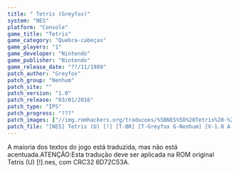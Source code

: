 ```yaml
---
title: " Tetris (Greyfox)"
system: "NES"
platform: "Console"
game_title: "Tetris"
game_category: "Quebra-cabeças"
game_players: "1"
game_developer: "Nintendo"
game_publisher: "Nintendo"
game_release_date: "??/11/1989"
patch_author: "Greyfox"
patch_group: "Nenhum"
patch_site: ""
patch_version: "1.0"
patch_release: "03/01/2016"
patch_type: "IPS"
patch_progress: "???"
patch_images: ["//img.romhackers.org/traducoes/%5BNES%5D%20Tetris%20-%20Greyfox%20-%201.png","//img.romhackers.org/traducoes/%5BNES%5D%20Tetris%20-%20Greyfox%20-%202.png","//img.romhackers.org/traducoes/%5BNES%5D%20Tetris%20-%20Greyfox%20-%203.png"]
patch_file: "[NES] Tetris (U) [!] [T-BR] [T-Greyfox G-Nenhum] [V-1.0 A-2016].7z"
---
```

A maioria dos textos do jogo está traduzida, mas não está acentuada.ATENÇÃO:Esta tradução deve ser aplicada na ROM original Tetris (U) [!].nes, com CRC32 6D72C53A.